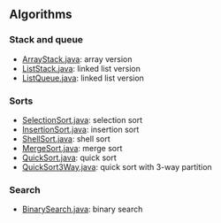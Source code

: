 ## Algorithms

### Stack and queue

- [ArrayStack.java](src/main/java/collections/ArrayStack.java): array version
- [ListStack.java](src/main/java/collections/ListStack.java): linked list version
- [ListQueue.java](src/main/java/collections/ListQueue.java): linked list version

### Sorts

- [SelectionSort.java](src/main/java/sorts/SelectionSort.java): selection sort
- [InsertionSort.java](src/main/java/sorts/InsertionSort.java): insertion sort
- [ShellSort.java](src/main/java/sorts/ShellSort.java): shell sort
- [MergeSort.java](src/main/java/sorts/MergeSort.java): merge sort
- [QuickSort.java](src/main/java/sorts/QuickSort.java): quick sort
- [QuickSort3Way.java](src/main/java/sorts/QuickSort3Way.java): quick sort with 3-way partition

### Search

- [BinarySearch.java](src/main/java/search/BinarySearch.java): binary search
